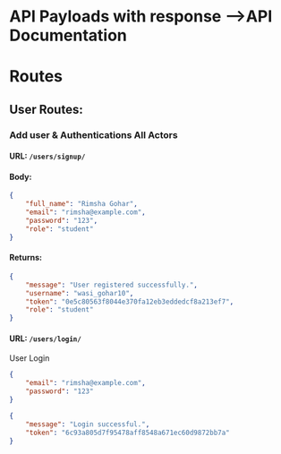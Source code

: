 # API Payloads with response -->API Documentation

# Routes

## User Routes:

### Add user & Authentications All Actors

#### URL: ```/users/signup/```

#### Body:

```json
{
    "full_name": "Rimsha Gohar",
    "email": "rimsha@example.com",
    "password": "123",
    "role": "student"
}

```

#### Returns:

```json
{
    "message": "User registered successfully.",
    "username": "wasi_gohar10",
    "token": "0e5c80563f8044e370fa12eb3eddedcf8a213ef7",
    "role": "student"
}
```
#### URL: ```/users/login/```
User Login
```json
{
    "email": "rimsha@example.com",
    "password": "123"
}

```
```json
{
    "message": "Login successful.",
    "token": "6c93a805d7f95478aff8548a671ec60d9872bb7a"
}
